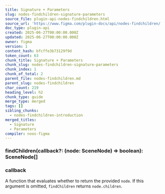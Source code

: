 ```yaml
---
title: Signature + Parameters
slug: nodes-findchildren-signature-parameters
source_file: plugin-api-nodes-findchildren.html
source_url: 'https://www.figma.com/plugin-docs/api/nodes-findchildren/'
doc_type: plugin-api
created: 2025-06-27T00:00:00.000Z
updated: 2025-06-27T00:00:00.000Z
owner: figma
version: 1
content_hash: bfcffe3b73129f9d
token_count: 63
chunk_title: Signature + Parameters
chunk_slug: nodes-findchildren-signature-parameters
chunk_index: 1
chunk_of_total: 2
parent_file: nodes-findchildren.md
parent_slug: nodes-findchildren
char_count: 219
heading_level: h2
chunk_type: guide
merge_type: merged
tags: []
sibling_chunks:
  - nodes-findchildren-introduction
merged_titles:
  - Signature
  - Parameters
compiler: noos-figma
---
```


### findChildren(callback?: (node: SceneNode) => boolean): SceneNode[]

### callback

A function that evaluates whether to return the provided `node`. If this argument is omitted, `findChildren` returns `node.children`.
